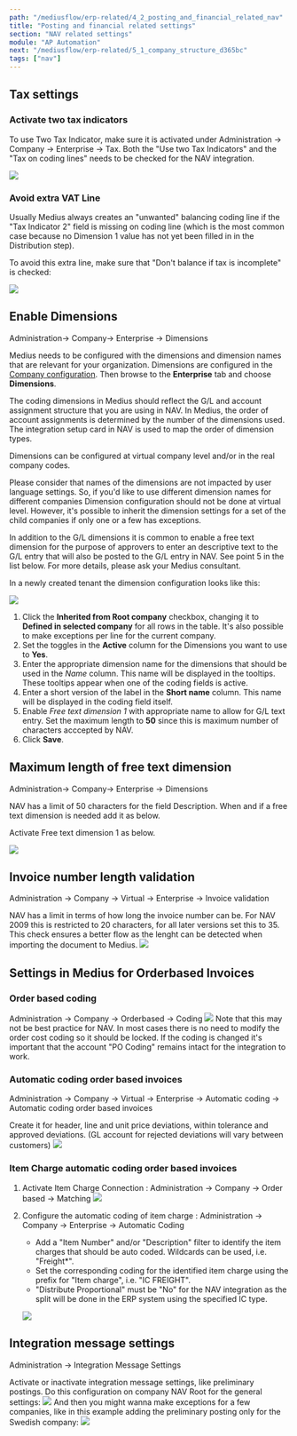 ```yaml
---
path: "/mediusflow/erp-related/4_2_posting_and_financial_related_nav"
title: "Posting and financial related settings"
section: "NAV related settings"
module: "AP Automation"
next: "/mediusflow/erp-related/5_1_company_structure_d365bc"
tags: ["nav"]
---
```

## Tax settings
### Activate two tax indicators

To use Two Tax Indicator, make sure it is activated under Administration -> Company -> Enterprise -> Tax.
Both the "Use two Tax Indicators" and the "Tax on coding lines" needs to be checked for the NAV integration.

![](../../images/NAV_two_tax_indicators.png)

### Avoid extra VAT Line

Usually Medius always creates an "unwanted" balancing coding line if the "Tax Indicator 2" field is missing on coding line (which is the most common case because no Dimension 1 value has not yet been filled in in the Distribution step).

To avoid this extra line, make sure that "Don't balance if tax is incomplete" is checked:

![](../../images/NAV_dont_balance_tax.png)

## Enable Dimensions
Administration→ Company→ Enterprise → Dimensions

Medius needs to be configured with the dimensions and dimension names that are relevant for your organization. 
Dimensions are configured in the [Company configuration](https://cloud.mediusflow.com/$TenantNameQA/#/Administration/Medius.Core.Entities.Company/). Then browse to the **Enterprise** tab and choose **Dimensions**.

The coding dimensions in Medius should reflect the G/L and account assignment structure that you are using in NAV. In Medius, the order of account assignments is determined by the number of the dimensions used. The integration setup card in NAV is used to map the order of dimension types.

Dimensions can be configured at virtual company level and/or in the real company codes. 

Please consider that names of the dimensions are not impacted by user language settings. So, if you'd like to use different dimension names for different companies Dimension configuration should not be done at virtual level. However, it's possible to inherit the dimension settings for a set of the child companies if only one or a few has exceptions.

In addition to the G/L dimensions it is common to enable a free text dimension for the purpose of approvers to enter an descriptive text to the G/L entry that will also be posted to the G/L entry in NAV. See point 5 in the list below. For more details, please ask your Medius consultant.

In a newly created tenant the dimension configuration looks like this:

![](../../images/DimensionsDefaultSetup.png)

1. Click the **Inherited from Root company** checkbox, changing it to **Defined in selected company** for all rows in the table. It's also possible to make exceptions per line for the current company.
2. Set the toggles in the **Active** column for the Dimensions you want to use to **Yes**.
3. Enter the appropriate dimension name for the dimensions that should be used in the *Name* column. This name will be displayed in the tooltips. These tooltips appear when one of the coding fields is active. 
4. Enter a short version of the label in the **Short name** column. This name will be displayed in the coding field itself.
5. Enable *Free text dimension 1* with appropriate name to allow for G/L text entry. Set the maximum length to **50** since this is maximum number of characters acccepted by NAV. 
6. Click **Save**.

## Maximum length of free text dimension
Administration→ Company→ Enterprise → Dimensions

NAV has a limit of 50 characters for the field Description. When and if a free text dimension is needed add it as below.

Activate Free text dimension 1 as below.

![](../../images/NAV_maxlength_freetext.png)

## Invoice number length validation
Administration -> Company -> Virtual -> Enterprise -> Invoice validation

NAV has a limit in terms of how long the invoice number can be. For NAV 2009 this is restricted to 20 characters, for all later versions set this to 35. This check ensures a better flow as the lenght can be detected when importing the document to Medius.
![](../../images/NAV_maxlength_invoicenumber.png)

## Settings in Medius for Orderbased Invoices

### Order based coding
Administration → Company → Orderbased → Coding
![](../../images/NAV_coding.png)
Note that this may not be best practice for NAV. In most cases there is no need to modify the order cost coding so it should be locked. If the coding is changed it's important that the account "PO Coding" remains intact for the integration to work.

### Automatic coding order based invoices
Administration -> Company -> Virtual -> Enterprise -> Automatic coding -> Automatic coding order based invoices

Create it for header, line and unit price deviations, within tolerance and approved deviations.
(GL account for rejected deviations will vary between customers)
![](../../images/NAV_automatic_coding.png)

### Item Charge automatic coding order based invoices
1. Activate Item Charge Connection : Administration → Company → Order based → Matching
![](../../images/NAV_Itemcharge_matching.png)

2. Configure the automatic coding of item charge : Administration → Company → Enterprise → Automatic Coding 

    * Add a "Item Number" and/or "Description" filter to identify the item charges that should be auto coded. Wildcards can be used, i.e. "Freight*".
    * Set the corresponding coding for the identified item charge using the prefix for "Item charge", i.e. "IC FREIGHT".
    * "Distribute Proportional" must be "No" for the NAV integration as the split will be done in the ERP system using the specified IC type. 
    
    ![](../../images/NAV_itemcharge_automaticcoding.png)

## Integration message settings
Administration → Integration Message Settings

Activate or inactivate integration message settings, like preliminary postings.
Do this configuration on company NAV Root for the general settings:
![](../../images/NAV_integration_message_settings.png)
And then you might wanna make exceptions for a few companies, like in this example adding the preliminary posting only for the Swedish company:
![](../../images/NAV_integration_message_setting_example.png)
